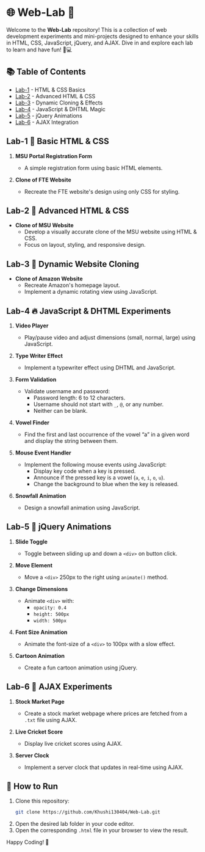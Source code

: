 # 🌐 Web-Lab 🚀  

Welcome to the **Web-Lab** repository! This is a collection of web development experiments and mini-projects designed to enhance your skills in HTML, CSS, JavaScript, jQuery, and AJAX. Dive in and explore each lab to learn and have fun! 🎨💻

## 📚 Table of Contents  

- [Lab-1](#lab-1) - HTML & CSS Basics  
- [Lab-2](#lab-2) - Advanced HTML & CSS  
- [Lab-3](#lab-3) - Dynamic Cloning & Effects  
- [Lab-4](#lab-4) - JavaScript & DHTML Magic  
- [Lab-5](#lab-5) - jQuery Animations  
- [Lab-6](#lab-6) - AJAX Integration
  

## Lab-1 🎨 Basic HTML & CSS  

1. **MSU Portal Registration Form**  
   - A simple registration form using basic HTML elements.

2. **Clone of FTE Website**  
   - Recreate the FTE website's design using only CSS for styling.  

## Lab-2 🎨 Advanced HTML & CSS  

- **Clone of MSU Website**  
  - Develop a visually accurate clone of the MSU website using HTML & CSS.  
  - Focus on layout, styling, and responsive design.

## Lab-3 🛒 Dynamic Website Cloning  

- **Clone of Amazon Website**  
  - Recreate Amazon's homepage layout.  
  - Implement a dynamic rotating view using JavaScript.  

## Lab-4 🔥 JavaScript & DHTML Experiments  

1. **Video Player**  
   - Play/pause video and adjust dimensions (small, normal, large) using JavaScript.  

2. **Type Writer Effect**  
   - Implement a typewriter effect using DHTML and JavaScript.  

3. **Form Validation**  
   - Validate username and password:  
     - Password length: 6 to 12 characters.  
     - Username should not start with `_`, `@`, or any number.  
     - Neither can be blank.  

4. **Vowel Finder**  
   - Find the first and last occurrence of the vowel “a” in a given word and display the string between them.  

5. **Mouse Event Handler**  
   - Implement the following mouse events using JavaScript:  
     - Display key code when a key is pressed.  
     - Announce if the pressed key is a vowel (`a`, `e`, `i`, `o`, `u`).  
     - Change the background to blue when the key is released.  

6. **Snowfall Animation**  
   - Design a snowfall animation using JavaScript.  

## Lab-5 🎥 jQuery Animations  

1. **Slide Toggle**  
   - Toggle between sliding up and down a `<div>` on button click.  

2. **Move Element**  
   - Move a `<div>` 250px to the right using `animate()` method.  

3. **Change Dimensions**  
   - Animate `<div>` with:  
     - `opacity: 0.4`  
     - `height: 500px`  
     - `width: 500px`  

4. **Font Size Animation**  
   - Animate the font-size of a `<div>` to 100px with a slow effect.  

5. **Cartoon Animation**  
   - Create a fun cartoon animation using jQuery.  

## Lab-6 🔄 AJAX Experiments  

1. **Stock Market Page**  
   - Create a stock market webpage where prices are fetched from a `.txt` file using AJAX.  

2. **Live Cricket Score**  
   - Display live cricket scores using AJAX.  

3. **Server Clock**  
   - Implement a server clock that updates in real-time using AJAX.  

## 🚀 How to Run  

1. Clone this repository:  
   ```bash
   git clone https://github.com/Khushi130404/Web-Lab.git
   ```
2. Open the desired lab folder in your code editor.  
3. Open the corresponding `.html` file in your browser to view the result.  

Happy Coding! 🎉

